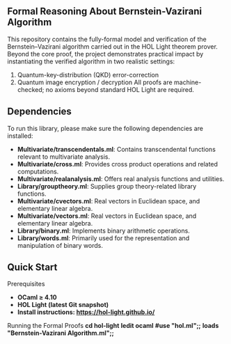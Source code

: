 ## Formal Reasoning About Bernstein-Vazirani Algorithm
  This repository contains the fully-formal model and verification of the Bernstein–Vazirani algorithm carried out in the HOL Light theorem prover.
  Beyond the core proof, the project demonstrates practical impact by instantiating the verified algorithm in two realistic settings:
1. Quantum-key-distribution (QKD) error-correction
2. Quantum image encryption / decryption
All proofs are machine-checked; no axioms beyond standard HOL Light are required.
## Dependencies  
To run this library, please make sure the following dependencies are installed:
- **Multivariate/transcendentals.ml**: Contains transcendental functions relevant to multivariate analysis.
- **Multivariate/cross.ml**: Provides cross product operations and related computations.
- **Multivariate/realanalysis.ml**: Offers real analysis functions and utilities.
- **Library/grouptheory.ml**: Supplies group theory-related library functions.
- **Multivariate/cvectors.ml**: Real vectors in Euclidean space, and elementary linear algebra.
- **Multivariate/vectors.ml**: Real vectors in Euclidean space, and elementary linear algebra.
- **Library/binary.ml**: Implements binary arithmetic operations.
- **Library/words.ml**: Primarily used for the representation and manipulation of binary words.

## Quick Start
Prerequisites
- **OCaml ≥ 4.10**
- **HOL Light (latest Git snapshot)**
- **Install instructions: https://hol-light.github.io/**
 
Running the Formal Proofs
 **cd hol-light**
 **ledit ocaml**
 **#use "hol.ml";;**
**loads "Bernstein-Vazirani Algorithm.ml";;**
